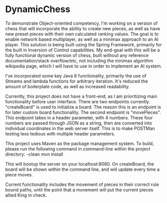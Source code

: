 # DynamicChess
To demonstrate Object-oriented competency, I'm working on a version of chess that will incorporate the ability to create new pieces, 
as well as have new preset pieces with their own calculated ranking values. The goal is to enable network based multiplayer, 
as well as a minimax approach to an AI player. This solution is being built using the Spring Framework, primarily for the built 
in Inversion of Control capabilities. My end-goal with this will be a fully functional dynamic version of chess, built without 
any reference documentation/stack overflow/etc, not including the minimax algorithm wikipedia page, which I will have to use in order to implement an AI system.

I've incorporated some key Java 8 functionality, primarily the use of Streams and lambda functions for arbitrary iteration. 
It's reduced the amount of boilerplate code, as well as increased readability.

Currently, this project does not have a front-end, as I am prioritizing main functionality before user interface. There are two endpoints
currently. "createBoard" is used to initialize a board. The reason this is an endpoint is for later custom board functionality. The second 
endpoint is "movePieces". This endpoint takes in a header parameter, with 4 numbers. These four numbers are passed through JSON as a string,
then are converted into individual coordinates in the web server itself. This is to make POSTMan testing less tedious with multiple header parameters.

This project uses Maven as the package management system. To build, please run the following command in command-line within the project directory:
-clean mvn install

This will bootup the server on your localhost:8080. On createBoard, the board will be shown within the command line, and will update every time a piece moves.

Current functionality includes the movement of pieces in their correct rule bound paths, until the point that a movement will put the current pieces allied King
in check.
